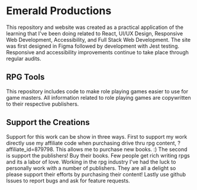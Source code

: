 # Emerald Productions
This repository and website was created as a practical application of the learning that I've been doing related to React, UI/UX Design, Responsive Web Development, Accessibility, and Full Stack Web Development. The site was first designed in Figma followed by development with Jest testing. Responsive and accessibility improvements continue to take place through regular audits.

## RPG Tools
This repository includes code to make role playing games easier to use for game masters. All information related to role playing games are copywritten to their respective publishers. 

## Support the Creations
Support for this work can be show in three ways. First to support my work directly use my affiliate code when purchasing drive thru rpg content, ?affiliate_id=879798. This allows me to purchase new books. :) The second is support the publishers! Buy their books. Few people get rich writing rpgs and its a labor of love. Working in the rpg industry I've had the luck to personally work with a number of publishers. They are all a delight so please support their efforts by purchasing their content! Lastly use github Issues to report bugs and ask for feature requests. 




